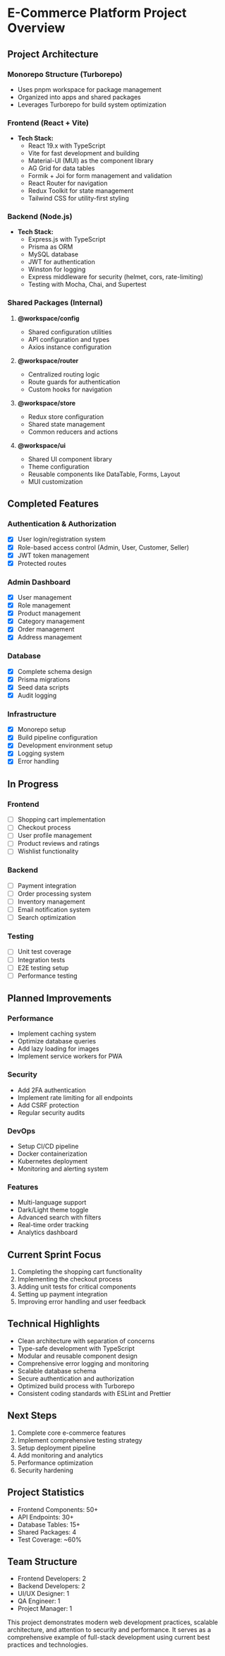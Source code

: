 # E-Commerce Platform Project Overview

## Project Architecture

### Monorepo Structure (Turborepo)

- Uses pnpm workspace for package management
- Organized into apps and shared packages
- Leverages Turborepo for build system optimization

### Frontend (React + Vite)

- **Tech Stack:**
  - React 19.x with TypeScript
  - Vite for fast development and building
  - Material-UI (MUI) as the component library
  - AG Grid for data tables
  - Formik + Joi for form management and validation
  - React Router for navigation
  - Redux Toolkit for state management
  - Tailwind CSS for utility-first styling

### Backend (Node.js)

- **Tech Stack:**
  - Express.js with TypeScript
  - Prisma as ORM
  - MySQL database
  - JWT for authentication
  - Winston for logging
  - Express middleware for security (helmet, cors, rate-limiting)
  - Testing with Mocha, Chai, and Supertest

### Shared Packages (Internal)

1. **@workspace/config**

   - Shared configuration utilities
   - API configuration and types
   - Axios instance configuration

2. **@workspace/router**

   - Centralized routing logic
   - Route guards for authentication
   - Custom hooks for navigation

3. **@workspace/store**

   - Redux store configuration
   - Shared state management
   - Common reducers and actions

4. **@workspace/ui**
   - Shared UI component library
   - Theme configuration
   - Reusable components like DataTable, Forms, Layout
   - MUI customization

## Completed Features

### Authentication & Authorization

- [x] User login/registration system
- [x] Role-based access control (Admin, User, Customer, Seller)
- [x] JWT token management
- [x] Protected routes

### Admin Dashboard

- [x] User management
- [x] Role management
- [x] Product management
- [x] Category management
- [x] Order management
- [x] Address management

### Database

- [x] Complete schema design
- [x] Prisma migrations
- [x] Seed data scripts
- [x] Audit logging

### Infrastructure

- [x] Monorepo setup
- [x] Build pipeline configuration
- [x] Development environment setup
- [x] Logging system
- [x] Error handling

## In Progress

### Frontend

- [ ] Shopping cart implementation
- [ ] Checkout process
- [ ] User profile management
- [ ] Product reviews and ratings
- [ ] Wishlist functionality

### Backend

- [ ] Payment integration
- [ ] Order processing system
- [ ] Inventory management
- [ ] Email notification system
- [ ] Search optimization

### Testing

- [ ] Unit test coverage
- [ ] Integration tests
- [ ] E2E testing setup
- [ ] Performance testing

## Planned Improvements

### Performance

- Implement caching system
- Optimize database queries
- Add lazy loading for images
- Implement service workers for PWA

### Security

- Add 2FA authentication
- Implement rate limiting for all endpoints
- Add CSRF protection
- Regular security audits

### DevOps

- Setup CI/CD pipeline
- Docker containerization
- Kubernetes deployment
- Monitoring and alerting system

### Features

- Multi-language support
- Dark/Light theme toggle
- Advanced search with filters
- Real-time order tracking
- Analytics dashboard

## Current Sprint Focus

1. Completing the shopping cart functionality
2. Implementing the checkout process
3. Adding unit tests for critical components
4. Setting up payment integration
5. Improving error handling and user feedback

## Technical Highlights

- Clean architecture with separation of concerns
- Type-safe development with TypeScript
- Modular and reusable component design
- Comprehensive error logging and monitoring
- Scalable database schema
- Secure authentication and authorization
- Optimized build process with Turborepo
- Consistent coding standards with ESLint and Prettier

## Next Steps

1. Complete core e-commerce features
2. Implement comprehensive testing strategy
3. Setup deployment pipeline
4. Add monitoring and analytics
5. Performance optimization
6. Security hardening

## Project Statistics

- Frontend Components: 50+
- API Endpoints: 30+
- Database Tables: 15+
- Shared Packages: 4
- Test Coverage: ~60%

## Team Structure

- Frontend Developers: 2
- Backend Developers: 2
- UI/UX Designer: 1
- QA Engineer: 1
- Project Manager: 1

This project demonstrates modern web development practices, scalable architecture, and attention to security and performance. It serves as a comprehensive example of full-stack development using current best practices and technologies.
